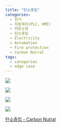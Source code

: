 ```yaml
---
title: "탄소중립"
categories:
  - 전기
  - 자동제어(PLC, HMI)
  - 전문소방
  - 탄소중립
  - Electricity
  - Automation
  - Fire protection
  - Carbon Nutral
tags:
  - categories
  - edge case
---
```


<a href="https://blog.naver.com/seastory9/222624420951"><img src="https://seastory.github.io/YYtech/assets/images/D_00.jpg">

<a href="https://blog.naver.com/seastory9/222624420951"><img src="https://seastory.github.io/YYtech/assets/images/D_01.jpg">

<a href="https://blog.naver.com/seastory9/222624420951"><img src="https://seastory.github.io/YYtech/assets/images/D_02.jpg">

<a href="https://blog.naver.com/seastory9/222624420951"><img src="https://seastory.github.io/YYtech/assets/images/D_03.jpg">

<a href="https://blog.naver.com/seastory9/222624420951"> 탄소중립 - Carbon Nutral
